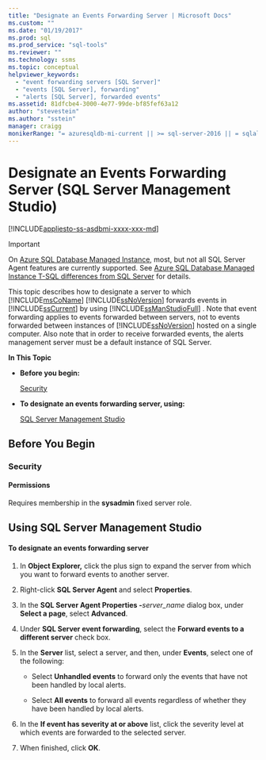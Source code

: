 ```yaml
---
title: "Designate an Events Forwarding Server | Microsoft Docs"
ms.custom: ""
ms.date: "01/19/2017"
ms.prod: sql
ms.prod_service: "sql-tools"
ms.reviewer: ""
ms.technology: ssms
ms.topic: conceptual
helpviewer_keywords: 
  - "event forwarding servers [SQL Server]"
  - "events [SQL Server], forwarding"
  - "alerts [SQL Server], forwarded events"
ms.assetid: 81dfcbe4-3000-4e77-99de-bf85fef63a12
author: "stevestein"
ms.author: "sstein"
manager: craigg
monikerRange: "= azuresqldb-mi-current || >= sql-server-2016 || = sqlallproducts-allversions"
---
```

# Designate an Events Forwarding Server (SQL Server Management Studio)
[!INCLUDE[appliesto-ss-asdbmi-xxxx-xxx-md](../../includes/appliesto-ss-asdbmi-xxxx-xxx-md.md)]

> [!IMPORTANT]  
> On [Azure SQL Database Managed Instance](https://docs.microsoft.com/azure/sql-database/sql-database-managed-instance), most, but not all SQL Server Agent features are currently supported. See [Azure SQL Database Managed Instance T-SQL differences from SQL Server](https://docs.microsoft.com/azure/sql-database/sql-database-managed-instance-transact-sql-information#sql-server-agent) for details.

This topic describes how to designate a server to which [!INCLUDE[msCoName](../../includes/msconame_md.md)] [!INCLUDE[ssNoVersion](../../includes/ssnoversion-md.md)] forwards events in [!INCLUDE[ssCurrent](../../includes/sscurrent-md.md)] by using [!INCLUDE[ssManStudioFull](../../includes/ssmanstudiofull-md.md)] . Note that event forwarding applies to events forwarded between servers, not to events forwarded between instances of [!INCLUDE[ssNoVersion](../../includes/ssnoversion-md.md)] hosted on a single computer. Also note that in order to receive forwarded events, the alerts management server must be a default instance of SQL Server.  
  
**In This Topic**  
  
-   **Before you begin:**  
  
    [Security](#Security)  
  
-   **To designate an events forwarding server, using:**  
  
    [SQL Server Management Studio](#SSMSProcedure)  
  
## <a name="BeforeYouBegin"></a>Before You Begin  
  
### <a name="Security"></a>Security  
  
#### <a name="Permissions"></a>Permissions  
Requires membership in the **sysadmin** fixed server role.  
  
## <a name="SSMSProcedure"></a>Using SQL Server Management Studio  
  
#### To designate an events forwarding server  
  
1.  In **Object Explorer,** click the plus sign to expand the server from which you want to forward events to another server.  
  
2.  Right-click **SQL Server Agent** and select **Properties**.  
  
3.  In the **SQL Server Agent Properties -**_server_name_ dialog box, under **Select a page**, select **Advanced**.  
  
4.  Under **SQL Server event forwarding**, select the **Forward events to a different server** check box.  
  
5.  In the **Server** list, select a server, and then, under **Events**, select one of the following:  
  
    -   Select **Unhandled events** to forward only the events that have not been handled by local alerts.  
  
    -   Select **All events** to forward all events regardless of whether they have been handled by local alerts.  
  
6.  In the **If event has severity at or above** list, click the severity level at which events are forwarded to the selected server.  
  
7.  When finished, click **OK**.  
  
